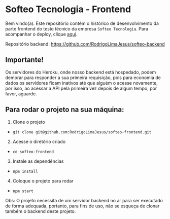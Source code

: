 # Softeo Tecnologia - Frontend

Bem vindo(a). Este repositório contém o histórico de desenvolvimento da parte frontend do teste técnico da empresa `Softeo Tecnologia`. Para acompanhar o deploy, clique [aqui](https://softeo-rodrigolimajesus.vercel.app/).

Repositório backend: https://github.com/RodrigoLimaJesus/softeo-backend

## Importante!

Os servidores do Heroku, onde nosso backend está hospedado, podem demorar para responder a sua primeira requisição, pois para economia de dados os servidores ficam inativos até que alguém o acesse novamente, por isso, ao acessar a API pela primeira vez depois de algum tempo, por favor, aguarde.

## Para rodar o projeto na sua máquina:

1. Clone o projeto

- `git clone git@github.com:RodrigoLimaJesus/softeo-frontend.git`

2. Acesse o diretório criado

- `cd softeo-frontend`

3. Instale as dependências

- `npm install`

4. Coloque o projeto para rodar

- `npm start`

Obs: O projeto necessita de um servidor backend no ar para ser executado de forma adequada, portanto, para fins de uso, não se esqueça de clonar também o backend deste projeto.
